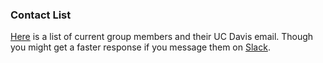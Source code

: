 ### Contact List

[Here](https://kulkarni.sf.ucdavis.edu/people) is a list of current group members and their UC Davis email. 
Though you might get a faster response if you message them on [Slack](Account_Setup.md).



